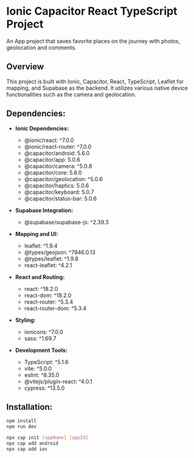 # Ionic Capacitor React TypeScript Project
   An App project that saves favorite places on the journey with photos, geolocation and comments. 
## Overview
This project is built with Ionic, Capacitor, React, TypeScript, Leaflet for mapping, and Supabase as the backend. It utilizes various native device functionalities such as the camera and geolocation.

## Dependencies:
- **Ionic Dependencies:**
  - @ionic/react: ^7.0.0
  - @ionic/react-router: ^7.0.0
  - @capacitor/android: 5.6.0
  - @capacitor/app: 5.0.6
  - @capacitor/camera: ^5.0.8
  - @capacitor/core: 5.6.0
  - @capacitor/geolocation: ^5.0.6
  - @capacitor/haptics: 5.0.6
  - @capacitor/keyboard: 5.0.7
  - @capacitor/status-bar: 5.0.6

- **Supabase Integration:**
  - @supabase/supabase-js: ^2.39.3

- **Mapping and UI:**
  - leaflet: ^1.9.4
  - @types/geojson: ^7946.0.13
  - @types/leaflet: ^1.9.8
  - react-leaflet: ^4.2.1

- **React and Routing:**
  - react: ^18.2.0
  - react-dom: ^18.2.0
  - react-router: ^5.3.4
  - react-router-dom: ^5.3.4

- **Styling:**
  - ionicons: ^7.0.0
  - sass: ^1.69.7

- **Development Tools:**
  - TypeScript: ^5.1.6
  - vite: ^5.0.0
  - eslint: ^8.35.0
  - @vitejs/plugin-react: ^4.0.1
  - cypress: ^13.5.0

## Installation:
```bash
npm install
npm run dev

npx cap init [appName] [appId]
npx cap add android
npx cap add ios


